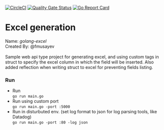 [![CircleCI](https://circleci.com/gh/fmusayev/golang-excel.svg?style=svg)](https://circleci.com/gh/fmusayev/golang-excel)
[![Quality Gate Status](https://sonarcloud.io/api/project_badges/measure?project=fmusayev_golang-excel&metric=alert_status)](https://sonarcloud.io/dashboard?id=fmusayev_golang-excel)
[![Go Report Card](https://goreportcard.com/badge/github.com/fmusayev/golang-excel)](https://goreportcard.com/report/github.com/fmusayev/golang-excel)
# Excel generation

Name: *golang-excel* \
Created By: @fmusayev \
\
Sample web api type project for generating excel, and using custom tags in struct to specify the excel column in which the field will be inserted. Also added reflection when writing struct to excel for preventing fields listing. 


### Run

* Run \
`go run main.go`
* Run using custom port \
`go run main.go -port :5000`
* Run in disturbuted env. (set log format to json for log parsing tools, like Datadog) \
`go run main.go -port :80 -log json`

